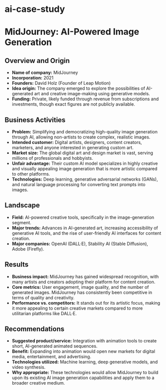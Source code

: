 
# ai-case-study
 # MidJourney: AI-Powered Image Generation

## Overview and Origin

- **Name of company:** MidJourney
- **Incorporation:** 2021
- **Founders:** David Holz (Founder of Leap Motion)
- **Idea origin:** The company emerged to explore the possibilities of AI-generated art and creative image-making using generative models.
- **Funding:** Private, likely funded through revenue from subscriptions and investments, though exact figures are not publicly available.

## Business Activities

- **Problem:** Simplifying and democratizing high-quality image generation through AI, allowing non-artists to create complex, realistic images.
- **Intended customer:** Digital artists, designers, content creators, marketers, and anyone interested in generating custom art.
- **Market size:** The global digital art and design market is vast, serving millions of professionals and hobbyists.
- **Unfair advantage:** Their custom AI model specializes in highly creative and visually appealing image generation that is more artistic compared to other platforms.
- **Technologies:** Deep learning, generative adversarial networks (GANs), and natural language processing for converting text prompts into images.

## Landscape

- **Field:** AI-powered creative tools, specifically in the image-generation segment.
- **Major trends:** Advances in AI-generated art, increasing accessibility of generative AI tools, and the rise of user-friendly AI interfaces for content creation.
- **Major companies:** OpenAI (DALL·E), Stability AI (Stable Diffusion), Adobe (Firefly).

## Results

- **Business impact:** MidJourney has gained widespread recognition, with many artists and creators adopting their platform for content creation.
- **Core metrics:** User engagement, image quality, and the number of generated images. MidJourney has consistently been competitive in terms of quality and creativity.
- **Performance vs. competitors:** It stands out for its artistic focus, making it more appealing to certain creative markets compared to more utilitarian platforms like DALL·E.

## Recommendations

- **Suggested product/service:** Integration with animation tools to create short, AI-generated animated sequences.
- **Benefit:** Expanding into animation would open new markets for digital media, entertainment, and advertising.
- **Technologies utilized:** Machine learning, deep generative models, and video synthesis.
- **Why appropriate:** These technologies would allow MidJourney to build upon its existing AI image generation capabilities and apply them to a broader creative medium.
